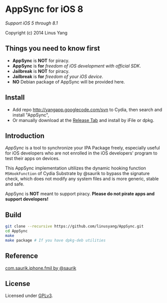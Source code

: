 # AppSync for iOS 8
_Support iOS 5 through 8.1_

Copyright (c) 2014 Linus Yang

## Things you need to know first
* __AppSync__ is __NOT__ for piracy. 
* __AppSync__ is __for__ _freedom of iOS development with official SDK_.
* __Jailbreak__ is __NOT__ for  piracy. 
* __Jailbreak__ is __for__ _freedom of your iOS device_.
* __NO__ Debian package of AppSync will be provided here.

Install
------
* Add repo http://yangapp.googlecode.com/svn to Cydia, then search and install "AppSync",
* Or manually download at the [Release Tab](https://github.com/linusyang/AppSync/releases) and install by iFile or dpkg.

Introduction
------
_AppSync_ is a tool to synchronize your IPA Package freely, especially useful for iOS developers who are not enrolled in the iOS developers' program to test their apps on devices.

This AppSync implementation ultilizes the dynamic hooking function `MSHookFunction` of Cydia Substrate by @saurik to bypass the signature check, which does not modify any system files and is more generic, stable and safe.

AppSync is __NOT__ meant to support piracy. __Please do not pirate apps and support developers!__

Build
------
```Bash
git clone --recursive https://github.com/linusyang/AppSync.git
cd AppSync
make
make package # If you have dpkg-deb utilities
```

Reference
------
[com.saurik.iphone.fmil by @saurik](http://svn.saurik.com/repos/menes/trunk/tweaks/fmil/Tweak.mm)

License
------
Licensed under [GPLv3](http://www.gnu.org/copyleft/gpl.html).

